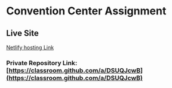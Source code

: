 # Convention Center Assignment

## Live Site

[Netlify hosting Link](https://upbeat-lovelace-50562f.netlify.app/)

### Private Repository Link: [https://classroom.github.com/a/DSUQJcwB](https://classroom.github.com/a/DSUQJcwB)
